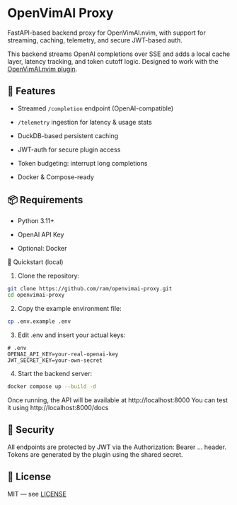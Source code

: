 # OpenVimAI Proxy

FastAPI-based backend proxy for OpenVimAI.nvim, with support for streaming, caching, telemetry, and secure JWT-based auth.

This backend streams OpenAI completions over SSE and adds a local cache layer, latency tracking, and token cutoff logic. Designed to work with the [OpenVimAI.nvim plugin](https://github.com/ram-rt/openvimai.nvim).


## 🚀 Features

- Streamed `/completion` endpoint (OpenAI-compatible)

- `/telemetry` ingestion for latency & usage stats

- DuckDB-based persistent caching

- JWT-auth for secure plugin access

- Token budgeting: interrupt long completions

- Docker & Compose-ready


## 📦 Requirements

- Python 3.11+

- OpenAI API Key

- Optional: Docker


🧪 Quickstart (local)

1. Clone the repository:
```bash
git clone https://github.com/ram/openvimai-proxy.git
cd openvimai-proxy
```

2. Copy the example environment file:
```bash
cp .env.example .env
```

3. Edit .env and insert your actual keys:
```env
# .env
OPENAI_API_KEY=your-real-openai-key
JWT_SECRET_KEY=your-own-secret
```

4. Start the backend server:
```bash
docker compose up --build -d
```

Once running, the API will be available at http://localhost:8000
You can test it using http://localhost:8000/docs


## 🔐 Security

All endpoints are protected by JWT via the Authorization: Bearer ... header. Tokens are generated by the plugin using the shared secret.


## 📄 License

MIT — see [LICENSE](./LICENSE)
